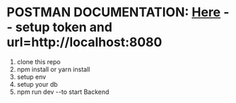 # POSTMAN DOCUMENTATION: [Here](https://documenter.getpostman.com/view/4158274/UV5TEeLD) -- setup token and url=http://localhost:8080
1. clone this repo
2. npm install or yarn install
4. setup env
5. setup your db
6. npm run dev --to start Backend
